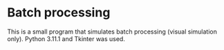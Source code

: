 # Batch processing

This is a small program that simulates batch processing (visual simulation only). Python 3.11.1 and Tkinter was used.